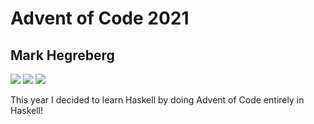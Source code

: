 # Advent of Code 2021
## Mark Hegreberg
![](https://img.shields.io/badge/day%20📅-3-blue)
![](https://img.shields.io/badge/days%20completed-2-red)
![](https://img.shields.io/badge/stars%20⭐-4-yellow)


This year I decided to learn Haskell by doing Advent of Code entirely in Haskell!
